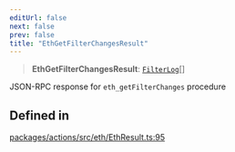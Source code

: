 ```yaml
---
editUrl: false
next: false
prev: false
title: "EthGetFilterChangesResult"
---
```


> **EthGetFilterChangesResult**: [`FilterLog`](/reference/tevm/actions/type-aliases/filterlog/)[]

JSON-RPC response for `eth_getFilterChanges` procedure

## Defined in

[packages/actions/src/eth/EthResult.ts:95](https://github.com/qbzzt/tevm-monorepo/blob/main/packages/actions/src/eth/EthResult.ts#L95)
